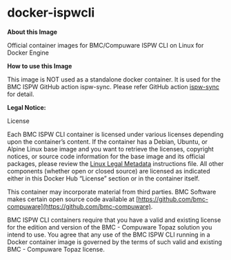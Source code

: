 # docker-ispwcli

**About this Image**

Official container images for BMC/Compuware ISPW CLI on Linux for Docker Engine

**How to use this Image**

This image is NOT used as a standalone docker container. It is used for the BMC ISPW GitHub action ispw-sync. Please refer GitHub action [ispw-sync](https://github.com/marketplace/actions/ispw-sync) for detail.

**Legal Notice:**

License

Each BMC ISPW CLI container is licensed under various licenses depending upon the container’s content. If the container has a Debian, Ubuntu, or Alpine Linux base image and you want to retrieve the licenses, copyright notices, or source code information for the base image and its official packages, please review the [Linux Legal Metadata](https://aka.ms/mcr/osslinuxmetadata) instructions file. All other components (whether open or closed source) are licensed as indicated either in this Docker Hub “License” section or in the container itself.

This container may incorporate material from third parties. BMC Software makes certain open source code available at [https://github.com/bmc-compuware](https://github.com/bmc-compuware).

BMC ISPW CLI containers require that you have a valid and existing license for the edition and version of the BMC - Compuware Topaz solution you intend to use. You agree that any use of the BMC ISPW CLI running in a Docker container image is governed by the terms of such valid and existing BMC - Compuware Topaz license.

